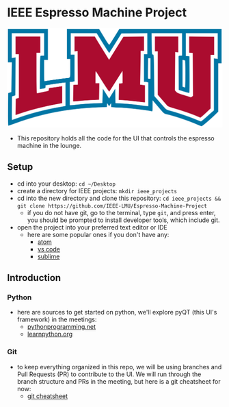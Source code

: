 # IEEE Espresso Machine Project
![LMU Logo](lion.png)
* This repository holds all the code for the UI that controls the espresso machine in the lounge.


## Setup
* cd into your desktop: `cd ~/Desktop`
* create a directory for IEEE projects: `mkdir ieee_projects`
* cd into the new directory and clone this repository: `cd ieee_projects && git clone https://github.com/IEEE-LMU/Espresso-Machine-Project`
    * if you do not have git, go to the terminal, type `git`, and press enter, you should be prompted to install developer tools, which include git.
* open the project into your preferred text editor or IDE
    * here are some popular ones if you don't have any: 
        * [atom](https://atom.io/)
        * [vs code](https://code.visualstudio.com/download)
        * [sublime](https://www.sublimetext.com/3)

## Introduction
### Python
* here are sources to get started on python, we'll explore pyQT (this UI's framework) in the meetings: 
    * [pythonprogramming.net](https://pythonprogramming.net/introduction-learn-python-3-tutorials/)
    * [learnpython.org](https://www.learnpython.org/en/Hello%2C_World%21)
### Git
* to keep everything organized in this repo, we will be using branches and Pull Requests (PR) to contribute to the UI.
We will run through the branch structure and PRs in the meeting, but here is a git cheatsheet for now: 
    * [git cheatsheet](https://github.github.com/training-kit/downloads/github-git-cheat-sheet.pdf)

